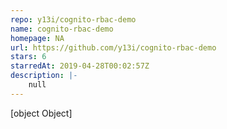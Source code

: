 ```yaml
---
repo: y13i/cognito-rbac-demo
name: cognito-rbac-demo
homepage: NA
url: https://github.com/y13i/cognito-rbac-demo
stars: 6
starredAt: 2019-04-28T00:02:57Z
description: |-
    null
---
```


[object Object]

